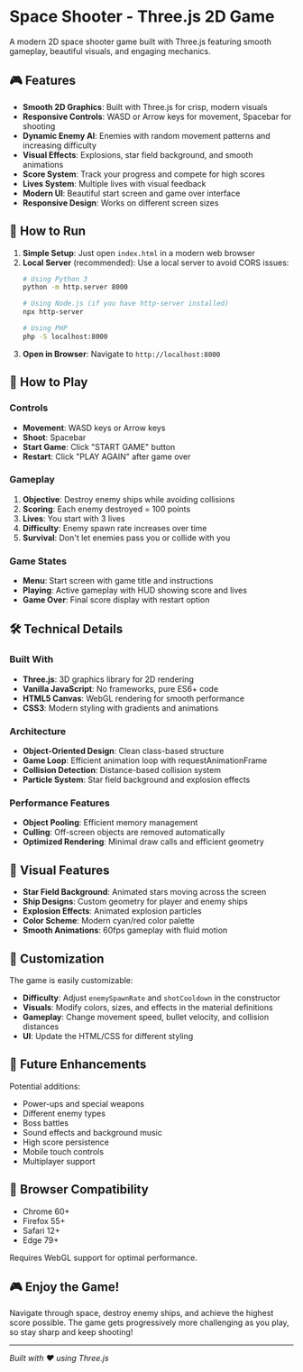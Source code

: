 # Space Shooter - Three.js 2D Game

A modern 2D space shooter game built with Three.js featuring smooth gameplay, beautiful visuals, and engaging mechanics.

## 🎮 Features

- **Smooth 2D Graphics**: Built with Three.js for crisp, modern visuals
- **Responsive Controls**: WASD or Arrow keys for movement, Spacebar for shooting
- **Dynamic Enemy AI**: Enemies with random movement patterns and increasing difficulty
- **Visual Effects**: Explosions, star field background, and smooth animations
- **Score System**: Track your progress and compete for high scores
- **Lives System**: Multiple lives with visual feedback
- **Modern UI**: Beautiful start screen and game over interface
- **Responsive Design**: Works on different screen sizes

## 🚀 How to Run

1. **Simple Setup**: Just open `index.html` in a modern web browser
2. **Local Server** (recommended): Use a local server to avoid CORS issues:
   ```bash
   # Using Python 3
   python -m http.server 8000
   
   # Using Node.js (if you have http-server installed)
   npx http-server
   
   # Using PHP
   php -S localhost:8000
   ```
3. **Open in Browser**: Navigate to `http://localhost:8000`

## 🎯 How to Play

### Controls
- **Movement**: WASD keys or Arrow keys
- **Shoot**: Spacebar
- **Start Game**: Click "START GAME" button
- **Restart**: Click "PLAY AGAIN" after game over

### Gameplay
1. **Objective**: Destroy enemy ships while avoiding collisions
2. **Scoring**: Each enemy destroyed = 100 points
3. **Lives**: You start with 3 lives
4. **Difficulty**: Enemy spawn rate increases over time
5. **Survival**: Don't let enemies pass you or collide with you

### Game States
- **Menu**: Start screen with game title and instructions
- **Playing**: Active gameplay with HUD showing score and lives
- **Game Over**: Final score display with restart option

## 🛠️ Technical Details

### Built With
- **Three.js**: 3D graphics library for 2D rendering
- **Vanilla JavaScript**: No frameworks, pure ES6+ code
- **HTML5 Canvas**: WebGL rendering for smooth performance
- **CSS3**: Modern styling with gradients and animations

### Architecture
- **Object-Oriented Design**: Clean class-based structure
- **Game Loop**: Efficient animation loop with requestAnimationFrame
- **Collision Detection**: Distance-based collision system
- **Particle System**: Star field background and explosion effects

### Performance Features
- **Object Pooling**: Efficient memory management
- **Culling**: Off-screen objects are removed automatically
- **Optimized Rendering**: Minimal draw calls and efficient geometry

## 🎨 Visual Features

- **Star Field Background**: Animated stars moving across the screen
- **Ship Designs**: Custom geometry for player and enemy ships
- **Explosion Effects**: Animated explosion particles
- **Color Scheme**: Modern cyan/red color palette
- **Smooth Animations**: 60fps gameplay with fluid motion

## 🔧 Customization

The game is easily customizable:

- **Difficulty**: Adjust `enemySpawnRate` and `shotCooldown` in the constructor
- **Visuals**: Modify colors, sizes, and effects in the material definitions
- **Gameplay**: Change movement speed, bullet velocity, and collision distances
- **UI**: Update the HTML/CSS for different styling

## 🌟 Future Enhancements

Potential additions:
- Power-ups and special weapons
- Different enemy types
- Boss battles
- Sound effects and background music
- High score persistence
- Mobile touch controls
- Multiplayer support

## 📱 Browser Compatibility

- Chrome 60+
- Firefox 55+
- Safari 12+
- Edge 79+

Requires WebGL support for optimal performance.

## 🎮 Enjoy the Game!

Navigate through space, destroy enemy ships, and achieve the highest score possible. The game gets progressively more challenging as you play, so stay sharp and keep shooting!

---

*Built with ❤️ using Three.js* 